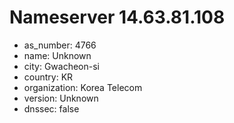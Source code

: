 # Nameserver 14.63.81.108

* as_number: 4766
* name: Unknown
* city: Gwacheon-si
* country: KR
* organization: Korea Telecom
* version: Unknown
* dnssec: false
